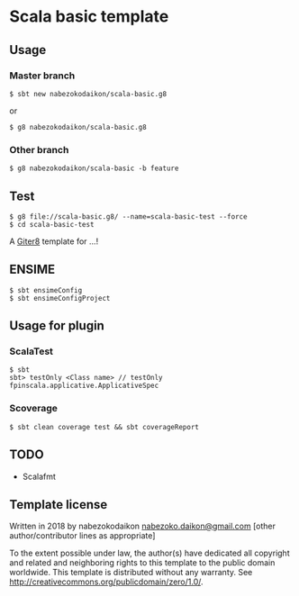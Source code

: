# Scala basic template
## Usage
### Master branch
```
$ sbt new nabezokodaikon/scala-basic.g8
```
or
```
$ g8 nabezokodaikon/scala-basic.g8
```

### Other branch
```
$ g8 nabezokodaikon/scala-basic -b feature
```

## Test
```
$ g8 file://scala-basic.g8/ --name=scala-basic-test --force
$ cd scala-basic-test
```
A [Giter8][g8] template for ...!


## ENSIME
```
$ sbt ensimeConfig
$ sbt ensimeConfigProject
```


## Usage for plugin
### ScalaTest
```
$ sbt
sbt> testOnly <Class name> // testOnly fpinscala.applicative.ApplicativeSpec
```

### Scoverage
```
$ sbt clean coverage test && sbt coverageReport
```


## TODO
* Scalafmt




Template license
----------------
Written in 2018 by nabezokodaikon nabezoko.daikon@gmail.com
[other author/contributor lines as appropriate]

To the extent possible under law, the author(s) have dedicated all copyright and related
and neighboring rights to this template to the public domain worldwide.
This template is distributed without any warranty. See <http://creativecommons.org/publicdomain/zero/1.0/>.

[g8]: http://www.foundweekends.org/giter8/

